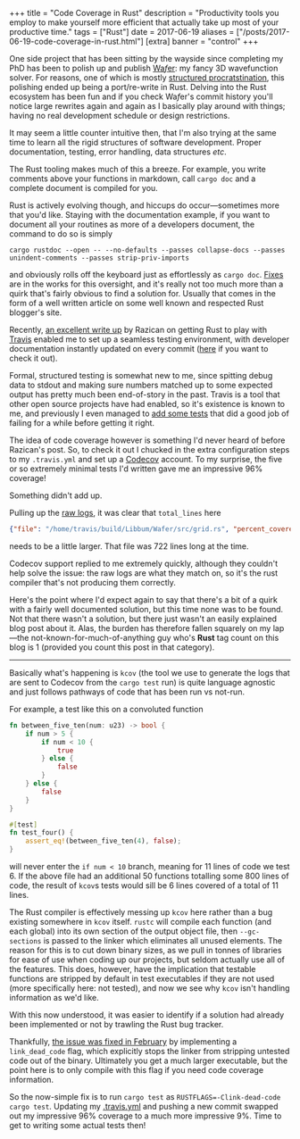 +++
title = "Code Coverage in Rust"
description = "Productivity tools you employ to make yourself more efficient that actually take up most of your productive time."
tags = ["Rust"]
date = 2017-06-19
aliases = ["/posts/2017-06-19-code-coverage-in-rust.html"]
[extra]
banner = "control"
+++

One side project that has been sitting by the wayside since completing my PhD has been to polish up and publish [Wa*f*er](https://github.com/Libbum/Wafer): my fancy 3D wavefunction solver.
For reasons, one of which is mostly [structured procratstination](http://www.chronicle.com/article/How-to-ProcrastinateStill/93959), this polishing ended up being a port/re-write in Rust.
Delving into the Rust ecosystem has been fun and if you check Wa*f*er's commit history you'll notice large rewrites again and again as I basically play around with things; having no real development schedule or design restrictions.

It may seem a little counter intuitive then, that I'm also trying at the same time to learn all the rigid structures of software development.
Proper documentation, testing, error handling, data structures *etc*.

<!-- more -->

The Rust tooling makes much of this a breeze.
For example, you write comments above your functions in markdown, call `cargo doc` and a complete document is compiled for you.

Rust is actively evolving though, and hiccups do occur&mdash;sometimes more that you'd like.
Staying with the documentation example, if you want to document all your routines as more of a developers document, the command to do so is simply

```
cargo rustdoc --open -- --no-defaults --passes collapse-docs --passes unindent-comments --passes strip-priv-imports
```

and obviously rolls off the keyboard just as effortlessly as `cargo doc`.
[Fixes](https://github.com/rust-lang/cargo/issues/1520) are in the works for this oversight, and it's really not too much more than a quirk that's fairly obvious to find a solution for.
Usually that comes in the form of a well written article on some well known and respected Rust blogger's site.

Recently, [an excellent write up](https://medium.com/@Razican/continuous-integration-and-code-coverage-report-for-a-rust-project-5dfd4d68fbe5) by Razican on getting Rust to play with [Travis](https://travis-ci.org/) enabled me to set up a seamless testing environment, with developer documentation instantly updated on every commit ([here](https://libbum.github.io/Wafer/wafer/index.html) if you want to check it out).

Formal, structured testing is somewhat new to me, since spitting debug data to stdout and making sure numbers matched up to some expected output has pretty much been end-of-story in the past.
Travis is a tool that other open source projects have had enabled, so it's existence is known to me, and previously I even managed to [add some tests](https://github.com/JuliaEditorSupport/atom-language-julia/commit/4f249a64ffdb8133e7453cbc28f2573afd85016a) that did a good job of failing for a while before getting it right.

The idea of code coverage however is something I'd never heard of before Razican's post.
So, to check it out I chucked in the extra configuration steps to my `.travis.yml` and set up a [Codecov](https://codecov.io/) account.
To my surprise, the five or so extremely minimal tests I'd written gave me an impressive 96% coverage!

Something didn't add up.

Pulling up the [raw logs](https://codecov.s3.amazonaws.com/v4/raw/2017-06-05/D2380B539060047E6F2FB8FE6AEBA933/c495f03ffbdf8a845a7e0bfcf6e0ab0ef5d4750b/2a592f0c-9546-46d8-8951-5ecd48c3ccb0.txt), it was clear that `total_lines` here

```json
{"file": "/home/travis/build/Libbum/Wafer/src/grid.rs", "percent_covered": "100.00", "covered_lines": "35", "total_lines": "35"}
```

needs to be a little larger.
That file was 722 lines long at the time.

Codecov support replied to me extremely quickly, although they couldn't help solve the issue: the raw logs are what they match on, so it's the rust compiler that's not producing them correctly.

Here's the point where I'd expect again to say that there's a bit of a quirk with a fairly well documented solution, but this time none was to be found.
Not that there wasn't a solution, but there just wasn't an easily explained blog post about it.
Alas, the burden has therefore fallen squarely on my lap&mdash;the not-known-for-much-of-anything guy who's **Rust** tag count on this blog is 1 (provided you count this post in that category).

---

Basically what's happening is `kcov` (the tool we use to generate the logs that are sent to Codecov from the `cargo test` run) is quite language agnostic and just follows pathways of code that has been run vs not-run.

For example, a test like this on a convoluted function

```rust
fn between_five_ten(num: u23) -> bool {
    if num > 5 {
        if num < 10 {
            true
        } else {
            false
        }
    } else {
        false
    }
}

#[test]
fn test_four() {
    assert_eq!(between_five_ten(4), false);
}
```

will never enter the `if num < 10` branch, meaning for 11 lines of code we test 6.
If the above file had an additional 50 functions totalling some 800 lines of code, the result of `kcov`s tests would sill be 6 lines covered of a total of 11 lines.

The Rust compiler is effectively messing up `kcov` here rather than a bug existing somewhere in `kcov` itself.
`rustc` will compile each function (and each global) into its own section of the output object file, then `--gc-sections` is passed to the linker which eliminates all unused elements.
The reason for this is to cut down binary sizes, as we pull in tonnes of libraries for ease of use when coding up our projects, but seldom actually use all of the features.
This does, however, have the implication that testable functions are stripped by default in test executables if they are not used (more specifically here: not tested), and now we see why `kcov` isn't handling information as we'd like.

With this now understood, it was easier to identify if a solution had already been implemented or not by trawling the Rust bug tracker.

Thankfully, [the issue was fixed in February](https://github.com/rust-lang/rust/pull/31368) by implementing a `link_dead_code` flag, which explicitly stops the linker from stripping untested code out of the binary.
Ultimately you get a much larger executable, but the point here is to only compile with this flag if you need code coverage information.

So the now-simple fix is to run `cargo test` as `RUSTFLAGS=-Clink-dead-code cargo test`.
Updating my [.travis.yml](https://github.com/Libbum/Wafer/blob/master/.travis.yml) and pushing a new commit swapped out my impressive 96% coverage to a much more impressive 9%.
Time to get to writing some actual tests then!
